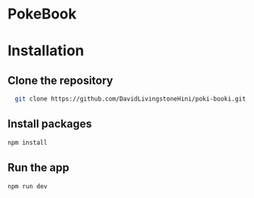 # PokeBook

# Installation
## Clone the repository
 ```sh
   git clone https://github.com/DavidLivingstoneHini/poki-booki.git
   ```
 ## Install packages
   ```sh
   npm install
   ```
## Run the app
   ```sh
   npm run dev
   ```
